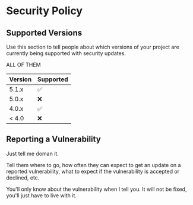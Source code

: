 # Security Policy

## Supported Versions

Use this section to tell people about which versions of your project are
currently being supported with security updates.

ALL OF THEM

| Version | Supported          |
| ------- | ------------------ |
| 5.1.x   | :white_check_mark: |
| 5.0.x   | :x:                |
| 4.0.x   | :white_check_mark: |
| < 4.0   | :x:                |

## Reporting a Vulnerability

Just tell me doman it.

Tell them where to go, how often they can expect to get an update on a
reported vulnerability, what to expect if the vulnerability is accepted or
declined, etc.


You'll only know about the vulnerability when I tell you. It will not be fixed, you'll just have to live with it.

